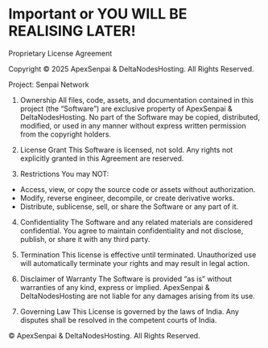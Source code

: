 # Important or YOU WILL BE REALISING LATER!

Proprietary License Agreement

Copyright © 2025 ApexSenpai & DeltaNodesHosting. All Rights Reserved.

Project: Senpai Network

1. Ownership
All files, code, assets, and documentation contained in this project (the “Software”) are exclusive property of ApexSenpai & DeltaNodesHosting. No part of the Software may be copied, distributed, modified, or used in any manner without express written permission from the copyright holders.

2. License Grant
This Software is licensed, not sold. Any rights not explicitly granted in this Agreement are reserved.

3. Restrictions
You may NOT:
- Access, view, or copy the source code or assets without authorization.
- Modify, reverse engineer, decompile, or create derivative works.
- Distribute, sublicense, sell, or share the Software or any part of it.

4. Confidentiality
The Software and any related materials are considered confidential. You agree to maintain confidentiality and not disclose, publish, or share it with any third party.

5. Termination
This license is effective until terminated. Unauthorized use will automatically terminate your rights and may result in legal action.

6. Disclaimer of Warranty
The Software is provided “as is” without warranties of any kind, express or implied. ApexSenpai & DeltaNodesHosting are not liable for any damages arising from its use.

7. Governing Law
This License is governed by the laws of India. Any disputes shall be resolved in the competent courts of India.

© ApexSenpai & DeltaNodesHosting. All Rights Reserved.
